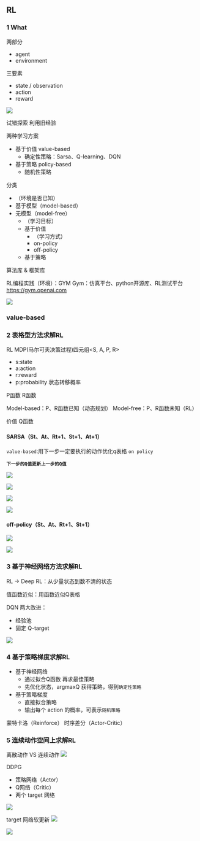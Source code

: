 
## RL


### 1 What

两部分
- agent
- environment

三要素
- state / observation
- action
- reward

![](pics/三要素.png)

试错探索
利用旧经验

两种学习方案
- 基于价值 value-based
  - 确定性策略：Sarsa、Q-learning、DQN
- 基于策略 policy-based
  - 随机性策略

分类
- （环境是否已知）
- 基于模型（model-based）
- 无模型（model-free）
  - （学习目标）
  - 基于价值
    - （学习方式）
    - on-policy
    - off-policy
  - 基于策略


算法库 & 框架库

RL编程实践（环境）：GYM
Gym：仿真平台、python开源库、RL测试平台
https://gym.openai.com

![](pics/算法库.png)


### value-based

### 2 表格型方法求解RL

RL MDP(马尔可夫决策过程)四元组<S, A, P, R>
- s:state
- a:action
- r:reward
- p:probability 状态转移概率

P函数
R函数

Model-based：P、R函数已知（动态规划）
Model-free：P、R函数未知（RL）


价值 Q函数


#### SARSA（St、At、Rt+1、St+1、At+1）

`value-based`:用下一步一定要执行的动作优化q表格 `on policy`

**`下一步的Q值更新上一步的Q值`**

![](pics/Q表格.png)

![](pics/SARSA整体.png)

![](pics/SARSA-episode.png)

![](pics/e-greedy.png)



#### off-policy（St、At、Rt+1、St+1）

![](pics/Q-learning%20VS%20SARSA.png)

![](pics/表格方法小节.png)




### 3 基于神经网络方法求解RL

RL -> Deep RL：从少量状态到数不清的状态

值函数近似：用函数近似Q表格


DQN 两大改进：
- 经验池
- 固定 Q-target

![](pics/神经网络求解RL.png)



### 4 基于策略梯度求解RL

- 基于神经网络
  - 通过拟合Q函数 再求最佳策略
  - 先优化状态，argmaxQ 获得策略，得到`确定性策略`
- 基于策略梯度
  - 直接拟合策略
  - 输出每个 action 的概率，可表示`随机策略`

蒙特卡洛（Reinforce）
时序差分（Actor-Critic）



### 5 连续动作空间上求解RL

离散动作 VS 连续动作
![](pics/离散动作、连续动作.png)

DDPG
- 策略网络（Actor）
- Q网络（Critic）
- 两个 target 网络

![](pics/DDPG.png)


target 网络软更新
![](pics/target软更新.png)


![](pics/DDPG总结.png)
